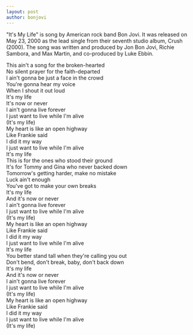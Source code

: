 ```yaml
---
layout: post
author: bonjovi
---
```

"It's My Life" is song by American rock band Bon Jovi. It was released on May 23, 2000 as the lead single from their seventh studio album, Crush (2000). The song was written and produced by Jon Bon Jovi, Richie Sambora, and Max Martin, and co-produced by Luke Ebbin.

This ain't a song for the broken-hearted  
No silent prayer for the faith-departed  
I ain't gonna be just a face in the crowd  
You're gonna hear my voice  
When I shout it out loud  
It's my life  
It's now or never  
I ain't gonna live forever  
I just want to live while I'm alive  
(It's my life)  
My heart is like an open highway  
Like Frankie said  
I did it my way  
I just want to live while I'm alive  
It's my life  
This is for the ones who stood their ground  
It's for Tommy and Gina who never backed down  
Tomorrow's getting harder, make no mistake  
Luck ain't enough  
You've got to make your own breaks  
It's my life  
And it's now or never  
I ain't gonna live forever  
I just want to live while I'm alive  
(It's my life)  
My heart is like an open highway  
Like Frankie said  
I did it my way  
I just want to live while I'm alive  
It's my life  
You better stand tall when they're calling you out  
Don't bend, don't break, baby, don't back down  
It's my life  
And it's now or never  
I ain't gonna live forever  
I just want to live while I'm alive  
(It's my life)  
My heart is like an open highway  
Like Frankie said  
I did it my way  
I just want to live while I'm alive  
(It's my life)